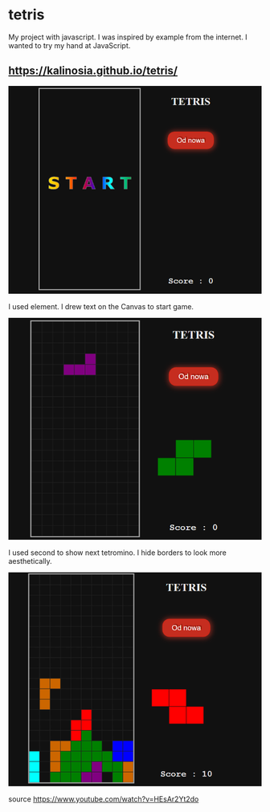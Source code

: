 # tetris
My project with javascript.
I was inspired by example from the internet. 
I wanted to try my hand at JavaScript.
## https://kalinosia.github.io/tetris/

<img src="first.png" alt="game">

I used <canvas> element. I drew text on the Canvas to start game.
 
<img src="second.png" alt="game">

 I used second <canvas> to show next tetromino. I hide borders to look more aesthetically. 
 
<img src="third.png" alt="game">

source
https://www.youtube.com/watch?v=HEsAr2Yt2do
